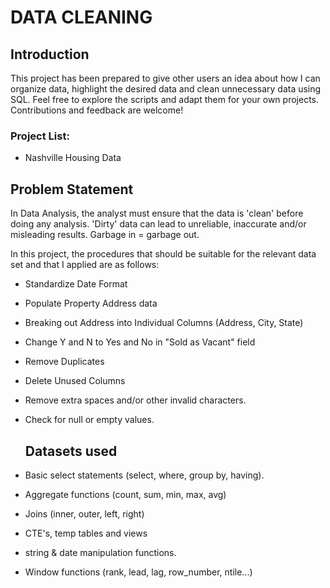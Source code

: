 # DATA CLEANING
 
 ## Introduction
 This project has been prepared to give other users an idea about how I can organize data, highlight the desired data and clean unnecessary data using SQL. Feel free to explore the scripts and adapt them for your own projects. Contributions and feedback are welcome!

 ### Project List:
 - Nashville Housing Data

 ## Problem Statement

In Data Analysis, the analyst must ensure that the data is 'clean' before doing any analysis.  'Dirty' data can lead to unreliable, inaccurate and/or misleading results.  Garbage in = garbage out.

In this project, the procedures that should be suitable for the relevant data set and that I applied are as follows:

- Standardize Date Format
- Populate Property Address data
- Breaking out Address into Individual Columns (Address, City, State)
- Change Y and N to Yes and No in "Sold as Vacant" field
- Remove Duplicates
- Delete Unused Columns
- Remove extra spaces and/or other invalid characters.
- Check for null or empty values.

  ## Datasets used

- Basic select statements (select, where, group by, having).
- Aggregate functions (count, sum, min, max, avg)
- Joins (inner, outer, left, right)
- CTE's, temp tables and views
- string & date manipulation functions.
- Window functions (rank, lead, lag, row_number, ntile...)




